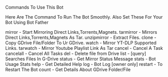 Commands To Use This Bot

Here Are The Command To Run The Bot Smoothly.
Also Set These For Your Bot Using Bot Father

mirror - Start Mirroring Direct Links,Torrents,Magnets.
tarmirror - Mirrors Direct Links,Torrents,Magnets As Tar.
unzipmirror - Extract Files.
clone - Copy GDrive File/Folder To Ur GDrive.
watch - Mirror YT-DLP Supported Links.
tarwatch - Mirror Youtube Playlist Link As Tar
cancel - Cancel A Task
cancelall - Cancel All Tasks
del - Delete file from Drive
list - [query] Searches Files In G-Drive
status - Get Mirror Status Message
stats - Bot Usage Stats
help - Get Detailed Help
log - Bot Log [owner only]
restart - To Restart The Bot
count - Get Details About GDrive Folder/File
